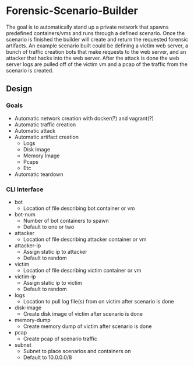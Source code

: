 # Forensic-Scenario-Builder

The goal is to automatically stand up a private network that spawns predefined containers/vms and runs through a defined scenario. Once the scenario is finished the builder will create and return the requested forensic artifacts. An example scenario built could be defining a victim web server, a bunch of traffic creation bots that make requests to the web server, and an attacker that hacks into the web server. After the attack is done the web server logs are pulled off of the victim vm and a pcap of the traffic from the scenario is created.

## Design
### Goals
- Automatic network creation with docker(?) and vagrant(?)
- Automatic traffic creation
- Automatic attack
- Automatic artifact creation
  - Logs
  - Disk Image
  - Memory Image
  - Pcaps
  - Etc
- Automatic teardown

### CLI Interface
- bot
  - Location of file describing bot container or vm
- bot-num
  - Number of bot containers to spawn
  - Default to one or two
- attacker
  - Location of file describing attacker container or vm
- attacker-ip
  - Assign static ip to attacker
  - Default to random
- victim
  - Location of file describing victim container or vm
- victim-ip 
  - Assign static ip to victim
  - Default to random
- logs
  - Location to pull log file(s) from on victim after scenario is done
- disk-image
  - Create disk image of victim after scenario is done
- memory-dump
  - Create memory dump of victim after scenario is done
- pcap 
  - Create pcap of scenario traffic
- subnet 
  - Subnet to place scenarios and containers on
  - Default to 10.0.0.0/8


